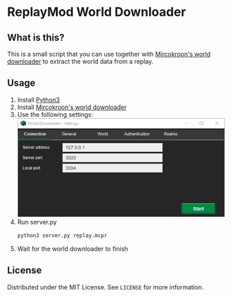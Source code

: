 # ReplayMod World Downloader

## What is this?
This is a small script that you can use together with [Mircokroon's world downloader](https://github.com/mircokroon/minecraft-world-downloader) to extract the world data from a replay.

## Usage
1. Install [Python3](https://www.python.org/downloads/)
2. Install [Mircokroon's world downloader](https://github.com/mircokroon/minecraft-world-downloader)
3. Use the following settings:
   ![](images/wdl.png)
4. Run server.py
   ```sh
   python3 server.py replay.mcpr
   ```
5. Wait for the world downloader to finish

## License

Distributed under the MIT License. See `LICENSE` for more information.
